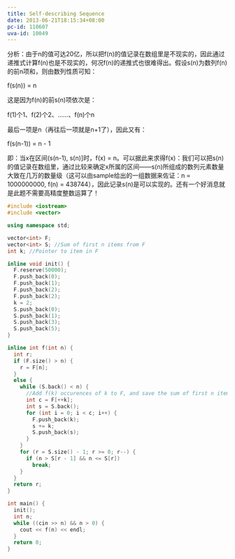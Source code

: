 ```yaml
---
title: Self-describing Sequence
date: 2013-06-21T18:15:34+08:00
pc-id: 110607
uva-id: 10049
---
```

分析：由于n的值可达20亿，所以把f(n)的值记录在数组里是不现实的，因此通过递推式计算f(n)也是不现实的，何况f(n)的递推式也很难得出。假设s(n)为数列f(n)的前n项和，则由数列性质可知：<!--more-->

f(s(n)) = n

这是因为f(n)的前s(n)项依次是：

f(1)个1、f(2)个2、……、f(n)个n

最后一项是n（再往后一项就是n+1了），因此又有：

f(s(n-1)) = n - 1

即：当x在区间(s(n-1), s(n)]时，f(x) = n。可以据此来求得f(x)：我们可以把s(n)的值记录在数组里，通过比较来确定x所属的区间——s(n)所组成的数列元素数量大致在几万的数量级（这可以由sample给出的一组数据来佐证：n = 1000000000, f(n) = 438744），因此记录s(n)是可以实现的。还有一个好消息就是此题不需要高精度整数运算了！

```cpp
#include <iostream>
#include <vector>

using namespace std;

vector<int> F;
vector<int> S; //Sum of first n items from F
int k; //Pointer to item in F

inline void init() {
  F.reserve(50000);
  F.push_back(0);
  F.push_back(1);
  F.push_back(2);
  F.push_back(2);
  k = 2;
  S.push_back(0);
  S.push_back(1);
  S.push_back(3);
  S.push_back(5);
}

inline int f(int n) {
  int r;
  if (F.size() > n) {
    r = F[n];
  }
  else {
    while (S.back() < n) {
      //Add f(k) occurences of k to F, and save the sum of first n items
      int c = F[++k];
      int s = S.back();
      for (int i = 0; i < c; i++) {
        F.push_back(k);
        s += k;
        S.push_back(s);
      }
    }
    for (r = S.size() - 1; r >= 0; r--) {
      if (n > S[r - 1] && n <= S[r])
        break;
    }
  }
  return r;
}

int main() {
  init();
  int n;
  while ((cin >> n) && n > 0) {
    cout << f(n) << endl;
  }
  return 0;
}
```


